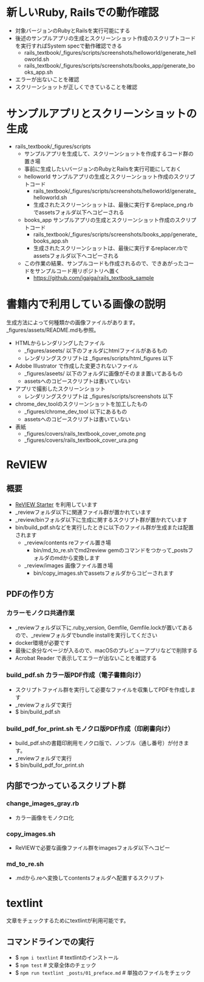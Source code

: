 # 新しいRuby, Railsでの動作確認

- 対象バージョンのRubyとRailsを実行可能にする
- 後述のサンプルアプリの生成とスクリーンショット作成のスクリプトコードを実行すればSystem specで動作確認できる
  - rails_textbook/_figures/scripts/screenshots/helloworld/generate_helloworld.sh
  - rails_textbook/_figures/scripts/screenshots/books_app/generate_books_app.sh
- エラーが出ないことを確認
- スクリーンショットが正しくできていることを確認

# サンプルアプリとスクリーンショットの生成

- rails_textbook/_figures/scripts
  - サンプルアプリを生成して、スクリーンショットを作成するコード群の置き場
  - 事前に生成したいバージョンのRubyとRailsを実行可能にしておく
  - helloworld サンプルアプリの生成とスクリーンショット作成のスクリプトコード
    - rails_textbook/_figures/scripts/screenshots/helloworld/generate_helloworld.sh
    - 生成されたスクリーンショットは、最後に実行するreplace_png.rbでassetsフォルダ以下へコピーされる
  - books_app サンプルアプリの生成とスクリーンショット作成のスクリプトコード
    - rails_textbook/_figures/scripts/screenshots/books_app/generate_books_app.sh
    - 生成されたスクリーンショットは、最後に実行するreplacer.rbでassetsフォルダ以下へコピーされる
  - この作業の結果、サンプルコードも作成されるので、できあがったコードをサンプルコード用リポジトリへ置く
    - https://github.com/igaiga/rails_textbook_sample

# 書籍内で利用している画像の説明

生成方法によって何種類かの画像ファイルがあります。_figures/assets/README.mdも参照。

- HTMLからレンダリングしたファイル
  - _figures/aseets/ 以下のフォルダにhtmlファイルがあるもの
  - レンダリングスクリプトは _figures/scripts/html_figures 以下
- Adobe Illustrator で作成した変更されないファイル
  - _figures/aseets/ 以下のフォルダに画像がそのまま置いてあるもの
  - assetsへのコピースクリプトは書いていない
- アプリで撮影したスクリーンショット
  - レンダリングスクリプトは _figures/scripts/screenshots 以下
- chrome_dev_toolのスクリーンショットを加工したもの
  - _figures/chrome_dev_tool 以下にあるもの
  - assetsへのコピースクリプトは書いていない
- 表紙
  - _figures/covers/rails_textbook_cover_omote.png
  - _figures/covers/rails_textbook_cover_ura.png

# ReVIEW

## 概要

- [ReVIEW Starter](https://kauplan.org/reviewstarter/) を利用しています
- _reviewフォルダ以下に関連ファイル群が置かれています
- _review/binフォルダ以下に生成に関するスクリプト群が置かれています
- bin/build_pdf.shなどを実行したときに以下のファイル群が生成または配置されます
  - _review/contents reファイル置き場
    - bin/md_to_re.shでmd2review gemのコマンドをつかって_postsフォルダのmdから変換します
  - _review/images 画像ファイル置き場
    - bin/copy_images.shでassetsフォルダからコピーされます

## PDFの作り方

### カラーモノクロ共通作業

- _reviewフォルダ以下に.ruby_version, Gemfile, Gemfile.lockが置いてあるので、_reviewフォルダでbundle installを実行してください
- docker環境が必要です
- 最後に余分なページが入るので、macOSのプレビューアプリなどで削除する
- Acrobat Reader で表示してエラーが出ないことを確認する

### build_pdf.sh カラー版PDF作成（電子書籍向け）

- スクリプトファイル群を実行して必要なファイルを収集してPDFを作成します
- _reviewフォルダで実行
- $ bin/build_pdf.sh

### build_pdf_for_print.sh モノクロ版PDF作成（印刷書向け）

- build_pdf.shの書籍印刷用モノクロ版で、ノンブル（通し番号）が付きます。
- _reviewフォルダで実行
- $ bin/build_pdf_for_print.sh

## 内部でつかっているスクリプト群

### change_images_gray.rb

- カラー画像をモノクロ化

### copy_images.sh

- ReVIEWで必要な画像ファイル群をimagesフォルダ以下へコピー

### md_to_re.sh

- .mdから.reへ変換してcontentsフォルダへ配置するスクリプト

# textlint

文章をチェックするためにtextlintが利用可能です。

## コマンドラインでの実行

- $ `npm i textlint`   # textlintのインストール
- $ `npm test`         # 文章全体のチェック
- $ `npm run textlint _posts/01_preface.md`  # 単独のファイルをチェック
